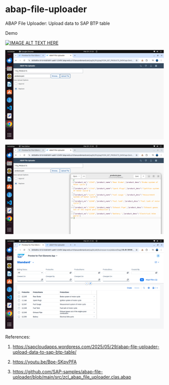 # abap-file-uploader
ABAP File Uploader: Upload data to SAP BTP table

Demo

[![IMAGE ALT TEXT HERE](http://img.youtube.com/vi/Bpe-SKpvPFA/0.jpg)](http://www.youtube.com/watch?v=Bpe-SKpvPFA)

![alt text](https://github.com/jenizar/abap-file-uploader/blob/main/images/images1.png)

![alt text](https://github.com/jenizar/abap-file-uploader/blob/main/images/images2.png)

![alt text](https://github.com/jenizar/abap-file-uploader/blob/main/images/images3.png)

References:

1. https://sapcloudapps.wordpress.com/2025/05/29/abap-file-uploader-upload-data-to-sap-btp-table/

2. https://youtu.be/Bpe-SKpvPFA

3. https://github.com/SAP-samples/abap-file-uploader/blob/main/src/zcl_abap_file_uploader.clas.abap

